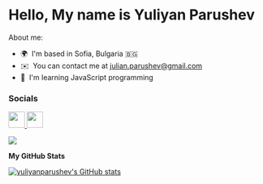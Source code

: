 Hello, My name is Yuliyan Parushev 
=================================  

About me:

* 🌍  I'm based in Sofia, Bulgaria 🇧🇬
* ✉️  You can contact me at [julian.parushev@gmail.com](mailto:julian.parushev@gmail.com)
* 🧠  I'm learning JavaScript programming

 ### Socials  
 <p align="left"> 
  <a href="https://www.github.com/yuliyanparushev" target="_blank" rel="noreferrer"> 
   <picture> 
    <source media="(prefers-color-scheme: dark)" srcset="https://raw.githubusercontent.com/danielcranney/readme-generator/main/public/icons/socials/github-dark.svg" /> 
    <source media="(prefers-color-scheme: light)" srcset="https://raw.githubusercontent.com/danielcranney/readme-generator/main/public/icons/socials/github.svg" /> 
    <img src="https://raw.githubusercontent.com/danielcranney/readme-generator/main/public/icons/socials/github.svg" width="32" height="32" /> 
   </picture> 
  </a> 
  <a href="[https://www.linkedin.com/in/yuliyanparushev](https://www.linkedin.com/in/yuliyan-parushev-672082163/)" target="_blank" rel="noreferrer"> 
   <picture> 
    <source media="(prefers-color-scheme: dark)" srcset="https://raw.githubusercontent.com/danielcranney/readme-generator/main/public/icons/socials/linkedin-dark.svg" /> 
    <source media="(prefers-color-scheme: light)" srcset="https://raw.githubusercontent.com/danielcranney/readme-generator/main/public/icons/socials/linkedin.svg" /> 
    <img src="https://raw.githubusercontent.com/danielcranney/readme-generator/main/public/icons/socials/linkedin.svg" width="32" height="32" /> 
   </picture> 
  </a>
 </p>
 
<a href="https://www.github.com/yuliyanparushev" target="_blank" rel="noreferrer"><img src="https://img.shields.io/github/followers/yuliyanparushev?logo=github&style=for-the-badge&color=0891b2&labelColor=000000" /></a>

<b>My GitHub Stats</b>
 

<a href="http://www.github.com/yuliyanparushev"><img src="https://github-readme-stats.vercel.app/api?username=yuliyanparushev&show_icons=true&hide=&count_private=true&title_color=0891b2&text_color=ffffff&icon_color=0891b2&bg_color=000000&hide_border=true&show_icons=true" alt="yuliyanparushev's GitHub stats" /></a>
